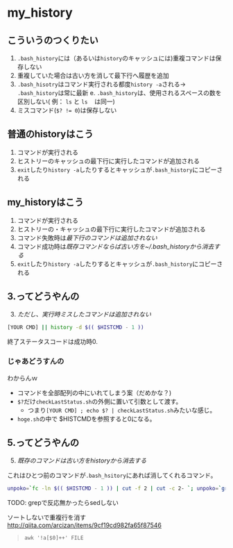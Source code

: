 # my_history

## こういうのつくりたい
1. `.bash_history`には（あるいは`history`のキャッシュには)重複コマンドは保存しない
2. 重複していた場合は古い方を消して最下行へ履歴を追加
3. `.bash_hisotry`はコマンド実行される都度`history -a`される-> `.bash_history`は常に最新
e. `.bash_history`は、使用されるスペースの数を区別しない( 例： `ls` と `ls　` は同一)
5. ミスコマンド(`$? != 0`)は保存しない

## 普通のhistoryはこう
1. コマンドが実行される
2. ヒストリーのキャッシュの最下行に実行したコマンドが追加される
3. `exit`したり`history -a`したりするとキャッシュが`.bash_history`にコピーされる

## my_historyはこう
1. コマンドが実行される
2. ヒストリーの・キャッシュの最下行に実行したコマンドが追加される
3. コマンド失敗時は*最下行のコマンドは追加されない*
4. コマンド成功時は*既存コマンドならば古い方を~/.bash_historyから消去する*
5. `exit`したり`history -a`したりするとキャッシュが`.bash_history`にコピーされる

## 3.ってどうやんの

3. *ただし、実行時ミスしたコマンドは追加されない*

```sh
[YOUR CMD] || history -d $(( $HISTCMD - 1 ))
```
終了ステータスコードは成功時0.

### じゃあどうすんの

わからんｗ

- コマンドを全部配列の中にいれてしまう案（だめかな？)
- `$?`だけ`checkLastStatus.sh`の外側に置いて引数として渡す。
  - つまり`[YOUR CMD] ; echo $? | checkLastStatus.sh`みたいな感じ。
- `hoge.sh`の中で $HISTCMDを参照すると0になる。

## 5.ってどうやんの

5. *既存のコマンドは古い方をhistoryから消去する*

これはひとつ前のコマンドが`.bash_hsitory`にあれば消してくれるコマンド。

 ```bash
unpoko=`fc -ln $(( $HISTCMD - 1 )) | cut -f 2 | cut -c 2- `; unpoko=`grep -wn "^${unpoko}\s*$" ~/.bash_history | cut -d ':' -f 1` && sed -i -e ${unpoko},${unpoko}d ~/.bash_history
```

TODO: grepで反応無かったらsedしない

ソートしないで重複行を消す<http://qiita.com/arcizan/items/9cf19cd982fa65f87546>
> `awk '!a[$0]++' FILE`


